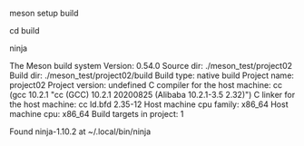 
 meson setup build

 cd build

 ninja

 The Meson build system
 Version: 0.54.0
 Source dir: ./meson_test/project02
 Build dir:  ./meson_test/project02/build
 Build type: native build
 Project name: project02
 Project version: undefined
 C compiler for the host machine: cc (gcc 10.2.1 "cc (GCC) 10.2.1 20200825 (Alibaba 10.2.1-3.5 2.32)")
 C linker for the host machine: cc ld.bfd 2.35-12
 Host machine cpu family: x86_64
 Host machine cpu: x86_64
 Build targets in project: 1

 Found ninja-1.10.2 at ~/.local/bin/ninja

